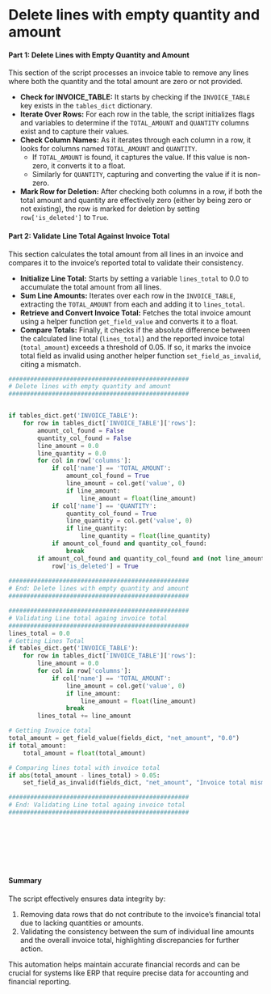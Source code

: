 # Delete lines with empty quantity and amount

#### Part 1: Delete Lines with Empty Quantity and Amount

This section of the script processes an invoice table to remove any lines where both the quantity and the total amount are zero or not provided.

* **Check for INVOICE\_TABLE:** It starts by checking if the `INVOICE_TABLE` key exists in the `tables_dict` dictionary.
* **Iterate Over Rows:** For each row in the table, the script initializes flags and variables to determine if the `TOTAL_AMOUNT` and `QUANTITY` columns exist and to capture their values.
* **Check Column Names:** As it iterates through each column in a row, it looks for columns named `TOTAL_AMOUNT` and `QUANTITY`.
  * If `TOTAL_AMOUNT` is found, it captures the value. If this value is non-zero, it converts it to a float.
  * Similarly for `QUANTITY`, capturing and converting the value if it is non-zero.
* **Mark Row for Deletion:** After checking both columns in a row, if both the total amount and quantity are effectively zero (either by being zero or not existing), the row is marked for deletion by setting `row['is_deleted']` to `True`.

#### Part 2: Validate Line Total Against Invoice Total

This section calculates the total amount from all lines in an invoice and compares it to the invoice’s reported total to validate their consistency.

* **Initialize Line Total:** Starts by setting a variable `lines_total` to 0.0 to accumulate the total amount from all lines.
* **Sum Line Amounts:** Iterates over each row in the `INVOICE_TABLE`, extracting the `TOTAL_AMOUNT` from each and adding it to `lines_total`.
* **Retrieve and Convert Invoice Total:** Fetches the total invoice amount using a helper function `get_field_value` and converts it to a float.
* **Compare Totals:** Finally, it checks if the absolute difference between the calculated line total (`lines_total`) and the reported invoice total (`total_amount`) exceeds a threshold of 0.05. If so, it marks the invoice total field as invalid using another helper function `set_field_as_invalid`, citing a mismatch.

```python
##################################################
# Delete lines with empty quantity and amount 
##################################################


if tables_dict.get('INVOICE_TABLE'):
    for row in tables_dict['INVOICE_TABLE']['rows']:
        amount_col_found = False
        quantity_col_found = False
        line_amount = 0.0
        line_quantity = 0.0
        for col in row['columns']:
            if col['name'] == 'TOTAL_AMOUNT':
                amount_col_found = True
                line_amount = col.get('value', 0)
                if line_amount:
                    line_amount = float(line_amount)
            if col['name'] == 'QUANTITY':
                quantity_col_found = True
                line_quantity = col.get('value', 0)
                if line_quantity:
                    line_quantity = float(line_quantity)
            if amount_col_found and quantity_col_found:
                break
        if amount_col_found and quantity_col_found and (not line_amount and not line_quantity or (line_amount + line_quantity) == 0):
            row['is_deleted'] = True
        
##################################################
# End: Delete lines with empty quantity and amount 
##################################################

##################################################
# Validating Line total againg invoice total
##################################################
lines_total = 0.0
# Getting Lines Total
if tables_dict.get('INVOICE_TABLE'):
    for row in tables_dict['INVOICE_TABLE']['rows']:
        line_amount = 0.0
        for col in row['columns']:
            if col['name'] == 'TOTAL_AMOUNT':
                line_amount = col.get('value', 0)
                if line_amount:
                    line_amount = float(line_amount)
                break
        lines_total += line_amount

# Getting Invoice total
total_amount = get_field_value(fields_dict, "net_amount", "0.0")
if total_amount:
    total_amount = float(total_amount)

# Comparing lines total with invoice total    
if abs(total_amount - lines_total) > 0.05:
    set_field_as_invalid(fields_dict, "net_amount", "Invoice total mismatches lines total", "AMOUNTS_MISMATCH")

##################################################
# End: Validating Line total againg invoice total
##################################################






    
```

#### Summary

The script effectively ensures data integrity by:

1. Removing data rows that do not contribute to the invoice’s financial total due to lacking quantities or amounts.
2. Validating the consistency between the sum of individual line amounts and the overall invoice total, highlighting discrepancies for further action.

This automation helps maintain accurate financial records and can be crucial for systems like ERP that require precise data for accounting and financial reporting.


